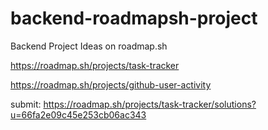 # backend-roadmapsh-project
Backend Project Ideas on roadmap.sh

https://roadmap.sh/projects/task-tracker

https://roadmap.sh/projects/github-user-activity







submit: https://roadmap.sh/projects/task-tracker/solutions?u=66fa2e09c45e253cb06ac343
